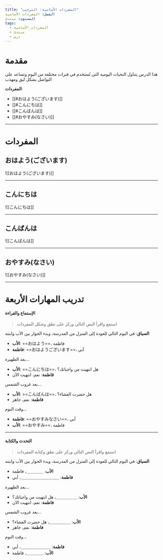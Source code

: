 ```yaml
---
title: "المفردات الأساسية: الترحيب"
الفصل: المفردات الأساسية
المستوى: مبتدئ
tags:
  - المفردات_الأساسية
  - مبتدئ
  - درس
---
```


# مقدمة

هذا الدرس يتناول التحيات اليومية التي تُستخدم في فترات مختلفة من اليوم وتساعد على التواصل بشكل لبق ومهذب

**المفردات**:

- [[#おはよう(ございます)]]
- [[#こんにちは]]
- [[#こんばんは]]
- [[#おやすみ(なさい)]]

---

# المفردات

## おはよう(ございます)

![[おはよう(ございます)]]

---

## こんにちは

![[こんにちは]]

---

## こんばんは

![[こんばんは]]

---

## おやすみ(なさい)

![[おやすみ(なさい)]]

---

# تدريب المهارات الأربعة

#### الإستماع والقراءة

> استمع واقرأ النص التالي وركز على نطق وشكل المفردات

**السياق**: في اليوم التالي للعودة إلى المنزل من المدرسة، وبدء الحوار بين الأب وابنته

- **الأب**: ==おはよう==، فاطمة
- **فاطمة**: ==おはようございます==، أبي

بعد الظهيرة...

- **الأب**: ==こんにちは==، هل انتهيت من واجباتك؟
- **فاطمة**: نعم، انتهيت الآن

بعد غروب الشمس...

- **الأب**: ==こんばんは==، هل حضرت العشاء؟
- **فاطمة**: نعم، جاهز

وقت النوم...

- **فاطمة**: ==おやすみなさい==، أبي
- **الأب**: ==おやすみ==، فاطمة

---

#### التحدث والكتابة

> استمع واقرأ النص التالي وركز على نطق وكتابة المفردات

**السياق**: في اليوم التالي للعودة إلى المنزل من المدرسة، وبدء الحوار بين الأب وابنته

- **الأب**: ＿＿＿＿، فاطمة
- **فاطمة**: ＿＿＿＿＿＿＿＿＿، أبي

بعد الظهيرة...

- **الأب**: ＿＿＿＿＿، هل انتهيت من واجباتك؟
- **فاطمة**: نعم، انتهيت الآن

بعد غروب الشمس...

- **الأب**: ＿＿＿＿＿، هل حضرت العشاء؟
- **فاطمة**: نعم، جاهز

وقت النوم...

- **فاطمة**: ＿＿＿＿＿＿＿، أبي
- **الأب**: ＿＿＿＿، فاطمة
